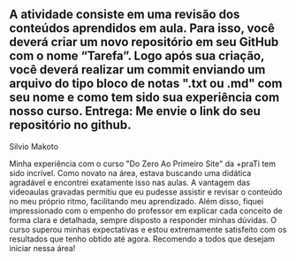 A atividade consiste em uma revisão dos conteúdos aprendidos em aula. Para isso,
você deverá criar um novo repositório em seu GitHub com o nome “Tarefa”. Logo 
após sua criação, você deverá realizar um commit enviando um arquivo do tipo 
bloco de notas ".txt ou .md" com seu nome e como tem sido sua experiência com 
nosso curso.
Entrega: Me envie o link do seu repositório no github.
-----------------------------------------------------------------------------------------------------


Silvio Makoto

Minha experiência com o curso "Do Zero Ao Primeiro Site" da +praTi tem sido incrível.
Como novato na área, estava buscando uma didática agradável e encontrei exatamente 
isso nas aulas. A vantagem das videoaulas gravadas permitiu que eu pudesse assistir e
revisar o conteúdo no meu próprio ritmo, facilitando meu aprendizado. Além disso, 
fiquei impressionado com o empenho do professor em explicar cada conceito de forma 
clara e detalhada, sempre disposto a responder minhas dúvidas. O curso superou minhas
expectativas e estou extremamente satisfeito com os resultados que tenho obtido até 
agora. Recomendo a todos que desejam iniciar nessa área!
